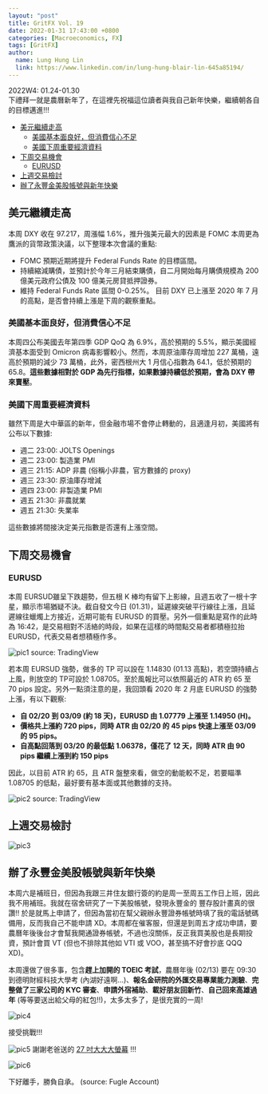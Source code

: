```yaml
---
layout: "post"
title: GritFX Vol. 19
date: 2022-01-31 17:43:00 +0800
categories: [Macroeconomics, FX]
tags: [GritFX]
author:
  name: Lung Hung Lin
  link: https://www.linkedin.com/in/lung-hung-blair-lin-645a85194/
---
```

  
2022W4: 01.24-01.30  
下禮拜一就是農曆新年了，在這裡先祝福這位讀者與我自己新年快樂，繼續朝各自的目標邁進!!!

- [美元繼續走高](#美元繼續走高)
  - [美國基本面良好，但消費信心不足](#美國基本面良好但消費信心不足)
  - [美國下周重要經濟資料](#美國下周重要經濟資料)
- [下周交易機會](#下周交易機會)
  - [EURUSD](#eurusd)
- [上週交易檢討](#上週交易檢討)
- [辦了永豐金美股帳號與新年快樂](#辦了永豐金美股帳號與新年快樂)

## 美元繼續走高
本周 DXY 收在 97.217，周漲幅 1.6%，推升強美元最大的因素是 FOMC 本周更為鷹派的貨幣政策決議，以下整理本次會議的重點:
-	FOMC 預期近期將提升 Federal Funds Rate 的目標區間。
-	持續縮減購債，並預計於今年三月結束購債，自二月開始每月購債規模為 200 億美元政府公債及 100 億美元房貸抵押證券。
-	維持 Federal Funds Rate 區間 0-0.25%。
目前 DXY 已上漲至 2020 年 7 月的高點，是否會持續上漲是下周的觀察重點。
  
### 美國基本面良好，但消費信心不足
本周四公布美國去年第四季 GDP QoQ 為 6.9%，高於預期的 5.5%，顯示美國經濟基本面受到 Omicron 病毒影響較小。然而，本周原油庫存周增加 227 萬桶，遠高於預期的減少 73 萬桶，此外，密西根州大 1 月信心指數為 64.1，低於預期的 65.8。**這些數據相對於 GDP 為先行指標，如果數據持續低於預期，會為 DXY 帶來賣壓**。
  
### 美國下周重要經濟資料
雖然下周是大中華區的新年，但金融市場不會停止轉動的，且適逢月初，美國將有公布以下數據:
-	週二 23:00: JOLTS Openings
-	週二 23:00: 製造業 PMI
-	週三 21:15: ADP 非農 (俗稱小非農，官方數據的 proxy)
-	週三 23:30: 原油庫存增減
-	週四 23:00: 非製造業 PMI
-	週五 21:30: 非農就業
-	週五 21:30: 失業率  
  
這些數據將間接決定美元指數是否還有上漲空間。
  
## 下周交易機會
### EURUSD
本周 EURSUD雖呈下跌趨勢，但五根 K 棒均有留下上影線，且週五收了一根十字星，顯示市場猶疑不決。截自發文今日 (01.31)，延遲線突破平行線往上漲，且延遲線往蠟燭上方接近，近期可能有 EURUSD 的買壓。另外一個重點是寫作的此時為 16:42，是交易相對不活絡的時段，如果在這樣的時間點交易者都積極拉抬 EURUSD，代表交易者想積極作多。
  
![pic1](https://lh3.googleusercontent.com/pw/AM-JKLUSB5TLbZwmLRrzCHo7nKSvRNiXhnx7MRegoiEfZ5MiPz0a2rYSVaXXefB8lrBqVoE54BC99gu1r_erq-a_0aKyB8QDZrd0LhzkUMYG2iHPRG5tqxnLO7zZnkNG2ld4ZtieegoVh5pBg5Wz4Oyp7PhX=w1439-h819-no?authuser=0)
source: TradingView

若本周 EURSUD 強勢，做多的 TP 可以設在 1.14830 (01.13 高點)，若空頭持續占上風，則放空的 TP可設於 1.08705。至於風報比可以依照最近的 ATR 約 65 至 70 pips 設定。另外一點須注意的是，我回頭看 2020 年 2 月底 EURUSD 的強勢上漲，有以下觀察:  
  
-	**自 02/20 到 03/09 (約 18 天)，EURUSD 由 1.07779 上漲至 1.14950 (H)。**
-	**價格共上漲約 720 pips，同時 ATR 由 02/20 的 45 pips 快速上漲至 03/09 的 95 pips。**
-	**自高點回落到 03/20 的最低點 1.06378，僅花了 12 天，同時 ATR 由 90 pips 繼續上漲到約 150 pips**
  
因此，以目前 ATR 約 65，且 ATR 盤整來看，做空的動能較不足，若要瞄準 1.08705 的低點，最好要有基本面或其他數據的支持。
  
![pic2](https://lh3.googleusercontent.com/pw/AM-JKLV24Q-JNEAn6zjglgnK_bBOIFf46he7u315jUmgN2-ZSl6L5pbAdEfhaI9DJBiPL65GRi11czWXu9A3eSKpC11QxTc0rAnD7-sjXP2HJBkKIAMcjLvXKb09pIXaA-7ccqqqnikFvu30zHP_vshYKyfM=w1439-h819-no?authuser=0)
source: TradingView

## 上週交易檢討
![pic3](https://lh3.googleusercontent.com/pw/AM-JKLWkYsEqOqES7tOC7xy8DzJccH-6k4fbdNEfUMU5fdQkeHnVqdiK2lq9LIWsxKjf3-Kq90W0Omb1Z82XxJNXCqeqvk1XFrEINkzd8flFdGSkVFmpkvwPXKqzWkvUGa2_q3nCMLZZrp9NpDT73JIAp-8T=w738-h701-no?authuser=0)
  
## 辦了永豐金美股帳號與新年快樂
本周六是補班日，但因為我跟三井住友銀行簽的約是周一至周五工作日上班，因此我不用補班。我就在宿舍研究了一下美股帳號，發現永豐金的 豐存股計畫真的很讚!! 於是就馬上申請了，但因為當初在幫父親辦永豐證券帳號時填了我的電話號碼備用，反而我自己不能申請 XD。本周都在催客服，但還是到周五才成功申請，要農曆年後後台才會幫我開通證券帳號，不過也沒關係，反正我買美股也是長期投資，預計會買 VT (但也不排除其他如 VTI 或 VOO，甚至搞不好會抄底 QQQ XD)。  
  
本周還做了很多事，包含**趕上加開的 TOEIC 考試**，農曆年後 (02/13) 要在 09:30 到德明財經科技大學考 (內湖好遠啊…)、**報名金研院的外匯交易專業能力測驗**、**完整做了三家公司的 KYC 審查**、**申請外宿補助**、**載好朋友回新竹**、**自己回來高雄過年** (等等要送出給父母的紅包!!)，太多太多了，是很充實的一周!
  
![pic4](https://lh3.googleusercontent.com/pw/AM-JKLWbUvxv-wS3KpVJoU5J263vND9pg7Cw0yUDxJJ_8avCgf4UGqB11kWZJ4y1FUNGRbc39Nd5VT8yE0iXwf24HpWSYQ1sx18_Nabrz2npwZxy1mkPetnTwDKreA-cBDyvE_3c6MIxBFWyuFl2QpWOlmKH=w413-h650-no?authuser=0)

接受挑戰!!!
  
  
![pic5](https://lh3.googleusercontent.com/pw/AM-JKLVgMFKOy1DtoYr6HBQ3Kt7OcVAU0lErXv_M2Oy4Jv4UhCe0nBfTsUd1kl_ZWA5fOY8K1urpuuCNuekfm36Wmma5Ou01Veg7afYFwDLqyCCkP9R7OtvirZ9r2ocEA6CdjKAzciJ4aHvvSWTNSKex22Tq=w1190-h893-no?authuser=0)
謝謝老爸送的 [27 吋大大大螢幕](https://24h.pchome.com.tw/prod/DSBC1Z-A900B30BA?gclid=Cj0KCQiArt6PBhCoARIsAMF5wah2KRNuf1yVuv5pZQMi9svvSlCKZPip1ZDygLBqU5rroUSpz_Up-pwaAkcKEALw_wcB) !!!

![pic6](https://lh3.googleusercontent.com/pw/AM-JKLXTMv_qcY9fnvwIPl9-soirs8R_owk62HH28ojCWvgBcUcHx_rxJHNRLUkhoefxj3TZ9yTnYasY35D32rBxj6XOwpnzHNm5NxpQa3_lBJTjdKVpnPnNpM-HXpINXLg0bJLDqX6M19R_kKPhWiAL00aG=w413-h893-no?authuser=0)

下好離手，勝負自承。
(source: Fugle Account)
